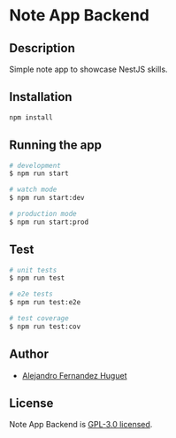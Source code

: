 # Note App Backend

## Description

Simple note app to showcase NestJS skills.

## Installation

```bash
npm install
```

## Running the app

```bash
# development
$ npm run start

# watch mode
$ npm run start:dev

# production mode
$ npm run start:prod
```

## Test

```bash
# unit tests
$ npm run test

# e2e tests
$ npm run test:e2e

# test coverage
$ npm run test:cov
```

## Author

- [Alejandro Fernandez Huguet](https://github.com/alferguet)

## License

Note App Backend is [GPL-3.0 licensed](LICENSE).
